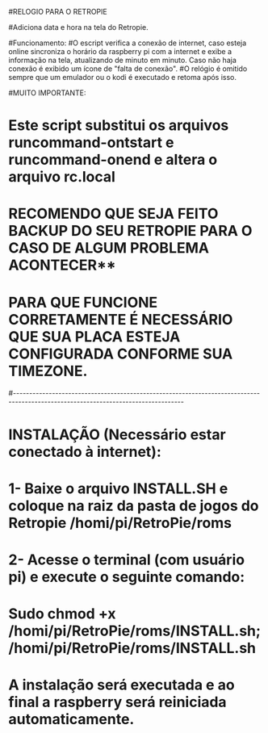 
#RELOGIO PARA O RETROPIE

#Adiciona data e hora na tela do Retropie.

#Funcionamento: 
#O escript verifica a conexão de internet, caso esteja online sincroniza o horário da raspberry pi com a internet e exibe a informação na tela, atualizando de minuto em minuto. Caso não haja conexão é exibido um ícone de "falta de conexão".
#O relógio é omitido sempre que um emulador ou o kodi é executado e retoma após isso.


#MUITO IMPORTANTE: 
#  Este script substitui os arquivos runcommand-ontstart e runcommand-onend e altera o arquivo rc.local
#  RECOMENDO QUE SEJA FEITO BACKUP DO SEU RETROPIE PARA O CASO DE ALGUM PROBLEMA ACONTECER**
#  PARA QUE FUNCIONE CORRETAMENTE É NECESSÁRIO QUE SUA PLACA ESTEJA CONFIGURADA CONFORME SUA TIMEZONE.
#----------------------------------------------------------------------------------------------------------------------------------
#
#
#   INSTALAÇÃO (Necessário estar conectado à internet): 
#
#    1- Baixe o arquivo INSTALL.SH e coloque na raiz da pasta de jogos do Retropie  /homi/pi/RetroPie/roms
#    2- Acesse o terminal (com usuário pi) e execute o seguinte comando:
#    Sudo chmod +x /homi/pi/RetroPie/roms/INSTALL.sh; /homi/pi/RetroPie/roms/INSTALL.sh 
#    A instalação será executada e ao final a raspberry será reiniciada automaticamente.


